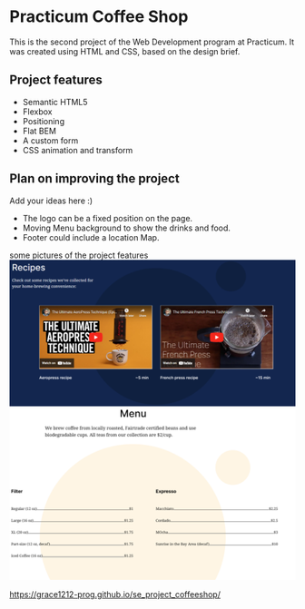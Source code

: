 # Practicum Coffee Shop

This is the second project of the Web Development program at Practicum. It was created using HTML and CSS, based on the design brief.

## Project features

- Semantic HTML5
- Flexbox
- Positioning
- Flat BEM
- A custom form
- CSS animation and transform

## Plan on improving the project

Add your ideas here :)

- The logo can be a fixed position on the page.
- Moving Menu background to show the drinks and food.
- Footer could include a location Map.

some pictures of the project features
![embedded youtube videos](<embedded  youtube videos .png>)
![Hot drinks menu](<drinks menu.png>)

https://grace1212-prog.github.io/se_project_coffeeshop/
